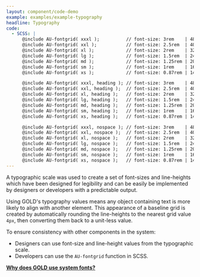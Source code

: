 ```yaml
---
layout: component/code-demo
example: examples/example-typography
headline: Typography
code:
  - SCSS: |
      @include AU-fontgrid( xxxl );          // font-size: 3rem    | 48px; line-height: 1.5  | 72px;
      @include AU-fontgrid( xxl );           // font-size: 2.5rem  | 40px; line-height: 1.5  | 60px;
      @include AU-fontgrid( xl );            // font-size: 2rem    | 32px; line-height: 1.5  | 48px;
      @include AU-fontgrid( lg );            // font-size: 1.5rem  | 24px; line-height: 1.5  | 36px;
      @include AU-fontgrid( md );            // font-size: 1.25rem | 20px; line-height: 1.6  | 32px;
      @include AU-fontgrid( sm );            // font-size: 1rem    | 16px; line-height: 1.5  | 24px;
      @include AU-fontgrid( xs );            // font-size: 0.87rem | 14px; line-height: 1.4  | 20px;

      @include AU-fontgrid( xxxl, heading ); // font-size: 3rem    | 48px; line-height: 1.25 | 60px;
      @include AU-fontgrid( xxl, heading );  // font-size: 2.5rem  | 40px; line-height: 1.3  | 52px;
      @include AU-fontgrid( xl, heading );   // font-size: 2rem    | 32px; line-height: 1.25 | 40px;
      @include AU-fontgrid( lg, heading );   // font-size: 1.5rem  | 24px; line-height: 1.33 | 32px;
      @include AU-fontgrid( md, heading );   // font-size: 1.25rem | 20px; line-height: 1.2  | 24px;
      @include AU-fontgrid( sm, heading );   // font-size: 1rem    | 16px; line-height: 1.25 | 20px;
      @include AU-fontgrid( xs, heading );   // font-size: 0.87rem | 14px; line-height: 1.14 | 16px;

      @include AU-fontgrid( xxxl, nospace ); // font-size: 3rem    | 48px; line-height: 1    | 48px;
      @include AU-fontgrid( xxl, nospace );  // font-size: 2.5rem  | 40px; line-height: 1    | 40px;
      @include AU-fontgrid( xl, nospace );   // font-size: 2rem    | 32px; line-height: 1    | 32px;
      @include AU-fontgrid( lg, nospace );   // font-size: 1.5rem  | 24px; line-height: 1    | 24px;
      @include AU-fontgrid( md, nospace );   // font-size: 1.25rem | 20px; line-height: 1    | 20px;
      @include AU-fontgrid( sm, nospace );   // font-size: 1rem    | 16px; line-height: 1    | 16px;
      @include AU-fontgrid( xs, nospace );   // font-size: 0.87rem | 14px; line-height: 1.14 | 16px;
---
```


A typographic scale was used to create a set of font-sizes and line-heights which have been designed for legibility and can be easily be implemented by designers or developers with a predictable output.

Using GOLD's typography values means any object containing text is more likely to align with another element. This appearance of a baseline grid is created by automatically rounding the line-heights to the nearest grid value `4px`, then converting them back to a unit-less value.

To ensure consistency with other components in the system:
- Designers can use font-size and line-height values from the typographic scale.
- Developers can use the `AU-fontgrid` function in SCSS.

**[Why does GOLD use system fonts?](/components/core/rationale/)**
